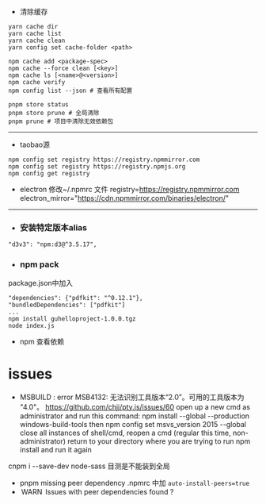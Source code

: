 
- 清除缓存
```shell
yarn cache dir
yarn cache list
yarn cache clean
yarn config set cache-folder <path>

npm cache add <package-spec>
npm cache --force clean [<key>]
npm cache ls [<name>@<version>]
npm cache verify
npm config list --json # 查看所有配置

pnpm store status
pnpm store prune # 全局清除
pnpm prune # 项目中清除无效依赖包
```

--- 

- taobao源
```
npm config set registry https://registry.npmmirror.com
npm config set registry https://registry.npmjs.org
npm config get registry
```

- electron
修改~/.npmrc 文件
registry=https://registry.npmmirror.com
electron_mirror="https://cdn.npmmirror.com/binaries/electron/"

--- 
- ### 安装特定版本alias
`"d3v3": "npm:d3@^3.5.17",`

- ### npm pack
package.json中加入
```
"dependencies": {"pdfkit": "^0.12.1"},
"bundledDependencies": ["pdfkit"]
...
npm install guhelloproject-1.0.0.tgz
node index.js
```

- npm 查看依赖

# issues
- MSBUILD : error MSB4132: 无法识别工具版本“2.0”。可用的工具版本为 "4.0"。
https://github.com/chjj/pty.js/issues/60
open up a new cmd as administrator and run this command:
npm install --global --production windows-build-tools
then
npm config set msvs_version 2015 --global
close all instances of shell/cmd, reopen a cmd (regular this time, non-administrator) return to your directory where you are trying to run npm install and run it again

cnpm i --save-dev node-sass
目测是不能装到全局

- pnpm missing peer dependency
.npmrc 中加
`auto-install-peers=true`
-  WARN  Issues with peer dependencies found
?

